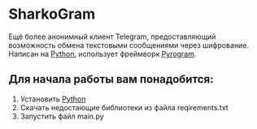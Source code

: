 <h1>SharkoGram</h1>
<p>Ещё более анонимный клиент Telegram,
предоставляющий возможность обмена текстовыми
сообщениями через шифрование. Написан на 
<a href="https://python.org">Python</a>, использует
фреймворк <a href="https://pyrogram.org">Pyrogram</a>.
</p>

<h2>Для начала работы вам понадобится:</h2>
<ol>
<li>Установить <a href="https://python.org">Python</a></li>
<li>Скачать недостающие библиотеки из файла 
reqirements.txt</li>
<li>Запустить файл main.py</li>

</ol>